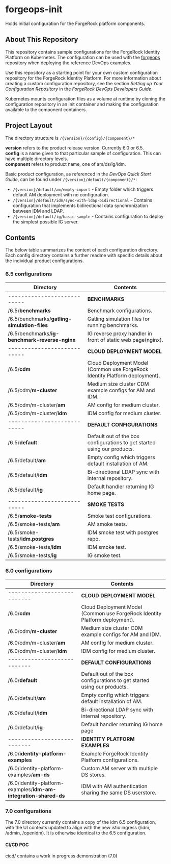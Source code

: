 # forgeops-init

Holds initial configuration for the ForgeRock platform components. 

## About This Repository

This repository contains sample configurations for the ForgeRock 
Identity Platform on Kubernetes. The configuration can be used with the 
[forgeops](https://github.com/ForgeRock/forgeops) repository 
when deploying the reference DevOps examples. 

Use this repository as a starting point for your own custom configuration 
repository for the ForgeRock Identity Platform. For more information about 
creating a custom configuration repository, see the section _Setting up Your  
Configuration Repository_ in the _ForgeRock DevOps Developers Guide_.

Kubernetes mounts configuration files as a volume at runtime by cloning the 
configuration repository in an init container and making the configuration 
available to the component containers.
 

## Project Layout 

The directory structure is `/{version}/{config}/{component}/*`

**version** refers to the product release version. Currently 6.0 or 6.5.  
**config** is a name given to that particular sample of configuration. This can
have multiple directory levels.  
**component** refers to product name, one of am/ds/ig/idm.

Basic product configuration, as referenced in the _DevOps Quick Start Guide_, can be found under `/{version}/default/{component}/*`:
       
  * `/{version}/default/am/empty-import` - Empty folder which triggers default AM deployment with
    no configuration. 
  * `/{version}/default/idm/sync-with-ldap-bidirectional` - Contains configuration that 
    implements bidirectional data synchronization between IDM and LDAP.
  * `/{version}/default/ig/basic-sample` - Contains configuration to deploy the simplest 
    possible IG server.
    
## Contents

The below table summarizes the content of each configuration directory.  Each config directory contains a further readme with specific details about the individual product configurations.

### 6.5 configurations   

Directory                   | Contents
----------------------------|-------------------------------------------
|---------------------------|**BENCHMARKS**||
|/6.5/**benchmarks**        | Benchmark configurations.
|/6.5/benchmarks/**gatling-simulation-files**  | Gatling simulation files for running benchmarks.
|/6.5/benchmarks/**ig-benchmark-reverse-nginx**  | IG reverse proxy handler in front of static web page(nginx).
|---------------------------| **CLOUD DEPLOYMENT MODEL**
|/6.5/**cdm**               | Cloud Deployment Model (Common use ForgeRock Identity Platform deployment).
|/6.5/cdm/**m-cluster**     | Medium size cluster CDM example configs for AM and IDM.  
|/6.5/cdm/m-cluster/**am**  | AM config for medium cluster.
|/6.5/cdm/m-cluster/**idm** | IDM config for medium cluster.
|---------------------------|**DEFAULT CONFIGURATIONS**||
|/6.5/**default**           | Default out of the box configurations to get started using our products.
|/6.5/default/**am**        | Empty config which triggers default installation of AM.
|/6.5/default/**idm**       | Bi-directional LDAP sync with internal repository.
|/6.5/default/**ig**        | Default handler returning IG home page.
|---------------------------|**SMOKE TESTS**||
|/6.5/**smoke-tests**       | Smoke test configurations.
|/6.5/smoke-tests/**am**    | AM smoke tests.
|/6.5/smoke-tests/**idm.postgres**  | IDM smoke test with postgres repo.
|/6.5/smoke-tests/**idm**   | IDM smoke test.
|/6.5/smoke-tests/**ig**    | IG smoke test.

### 6.0 configurations   

Directory                   | Contents      
|---------------------------|-------------------------------------------
|---------------------------| **CLOUD DEPLOYMENT MODEL**
|/6.0/**cdm**               | Cloud Deployment Model (Common use ForgeRock Identity Platform deployment).
|/6.0/cdm/**m-cluster**     | Medium size cluster CDM example configs for AM and IDM.  
|/6.0/cdm/m-cluster/**am**  | AM config for medium cluster.
|/6.0/cdm/m-cluster/**idm** | IDM config for medium cluster.
|---------------------------|**DEFAULT CONFIGURATIONS**||
|/6.0/**default**           | Default out of the box configurations to get started using our products. 
|/6.0/default/**am**        | Empty config which triggers default installation of AM. 
|/6.0/default/**idm**       | Bi-directional LDAP sync with internal repository.
|/6.0/default/**ig**        | Default handler returning IG home page
|---------------------------| **IDENTITY PLATFORM EXAMPLES**
|/6.0/**identity-platform-examples** | Example ForgeRock Identity Platform configurations.
|/6.0/identity-platform-examples/**am-ds**  | Custom AM server with multiple DS stores.  
|/6.0/identity-platform-examples/**idm-am-integration-shared-ds** | IDM with AM authentication sharing the same DS userstore.
 


 ### 7.0 configurations   

 The 7.0 directory currently contains a copy of the idm 6.5 configuration, with the UI contexts updated to align with the new istio ingress (/idm, /admin, /openidm). It is otherwise identical to the 6.5 configuration.

#### CI/CD POC

cicd/ contains a work in progress demonstration (7.0)